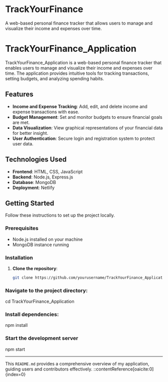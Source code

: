 # TrackYourFinance
A web-based personal finance tracker that allows users to manage and visualize their income and expenses over time.

# TrackYourFinance_Application

TrackYourFinance_Application is a web-based personal finance tracker that enables users to manage and visualize their income and expenses over time. The application provides intuitive tools for tracking transactions, setting budgets, and analyzing spending habits.

## Features

- **Income and Expense Tracking**: Add, edit, and delete income and expense transactions with ease.
- **Budget Management**: Set and monitor budgets to ensure financial goals are met.
- **Data Visualization**: View graphical representations of your financial data for better insight.
- **User Authentication**: Secure login and registration system to protect user data.

## Technologies Used

- **Frontend**: HTML, CSS, JavaScript
- **Backend**: Node.js, Express.js
- **Database**: MongoDB
- **Deployment**: Netlify

## Getting Started

Follow these instructions to set up the project locally.

### Prerequisites

- Node.js installed on your machine
- MongoDB instance running

### Installation

1. **Clone the repository**:

   ```bash
   git clone https://github.com/yourusername/TrackYourFinance_Application.git


### Navigate to the project directory:

cd TrackYourFinance_Application

###   Install dependencies:

npm install


###   Start the development server
npm start



---

This `README.md` provides a comprehensive overview of my application, guiding users and contributors effectively.
::contentReference[oaicite:0]{index=0}
 




